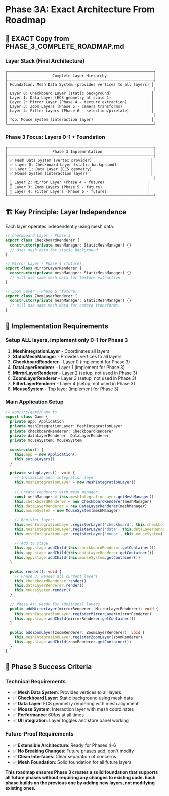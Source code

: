 # Phase 3A: Exact Architecture From Roadmap

## 🎯 **EXACT Copy from PHASE_3_COMPLETE_ROADMAP.md**

### **Layer Stack (Final Architecture)**
```
┌─────────────────────────────────────────────────────────────────┐
│                    Complete Layer Hierarchy                     │
├─────────────────────────────────────────────────────────────────┤
│ Foundation: Mesh Data System (provides vertices to all layers) │
│                                                                 │
│ Layer 0: Checkboard Layer (static background)                  │
│ Layer 1: Data Layer (ECS geometry at scale 1)                  │
│ Layer 2: Mirror Layer (Phase 4 - texture extraction)           │
│ Layer 3: Zoom Layers (Phase 5 - camera transforms)             │
│ Layer 4: Filter Layers (Phase 6 - selection/pixelate)          │
│                                                                 │
│ Top: Mouse System (interaction layer)                          │
└─────────────────────────────────────────────────────────────────┘
```

### **Phase 3 Focus: Layers 0-1 + Foundation**
```
┌─────────────────────────────────────────────────────────────────┐
│                    Phase 3 Implementation                       │
├─────────────────────────────────────────────────────────────────┤
│ ✅ Mesh Data System (vertex provider)                          │
│ ✅ Layer 0: Checkboard Layer (static background)               │
│ ✅ Layer 1: Data Layer (ECS geometry)                          │
│ ✅ Mouse System (interaction layer)                            │
│                                                                 │
│ 🔲 Layer 2: Mirror Layer (Phase 4 - future)                   │
│ 🔲 Layer 3: Zoom Layers (Phase 5 - future)                    │
│ 🔲 Layer 4: Filter Layers (Phase 6 - future)                  │
└─────────────────────────────────────────────────────────────────┘
```

## 🏗️ **Key Principle: Layer Independence**

Each layer operates independently using mesh data:

```typescript
// Checkboard Layer - Phase 3
export class CheckboardRenderer {
  constructor(private meshManager: StaticMeshManager) {}
  // Uses mesh data for static background
}

// Mirror Layer - Phase 4 (future)
export class MirrorLayerRenderer {
  constructor(private meshManager: StaticMeshManager) {}
  // Will use same mesh data for texture extraction
}

// Zoom Layer - Phase 5 (future)
export class ZoomLayerRenderer {
  constructor(private meshManager: StaticMeshManager) {}
  // Will use same mesh data for camera transforms
}
```

## 🔧 **Implementation Requirements**

### **Setup ALL layers, implement only 0-1 for Phase 3**

1. **MeshIntegrationLayer** - Coordinates all layers
2. **StaticMeshManager** - Provides vertices to all layers
3. **CheckboardRenderer** - Layer 0 (implement for Phase 3)
4. **DataLayerRenderer** - Layer 1 (implement for Phase 3)
5. **MirrorLayerRenderer** - Layer 2 (setup, not used in Phase 3)
6. **ZoomLayerRenderer** - Layer 3 (setup, not used in Phase 3)
7. **FilterLayerRenderer** - Layer 4 (setup, not used in Phase 3)
8. **MouseSystem** - Top layer (implement for Phase 3)

### **Main Application Setup**
```typescript
// app/src/game/Game.ts
export class Game {
  private app: Application
  private meshIntegrationLayer: MeshIntegrationLayer
  private checkboardRenderer: CheckboardRenderer
  private dataLayerRenderer: DataLayerRenderer
  private mouseSystem: MouseSystem
  
  constructor() {
    this.app = new Application()
    this.setupLayers()
  }
  
  private setupLayers(): void {
    // Initialize mesh integration layer
    this.meshIntegrationLayer = new MeshIntegrationLayer()
    
    // Create renderers with mesh manager
    const meshManager = this.meshIntegrationLayer.getMeshManager()
    this.checkboardRenderer = new CheckboardRenderer(meshManager)
    this.dataLayerRenderer = new DataLayerRenderer(meshManager)
    this.mouseSystem = new MouseSystem(meshManager)
    
    // Register layers
    this.meshIntegrationLayer.registerLayer('checkboard', this.checkboardRenderer)
    this.meshIntegrationLayer.registerLayer('data', this.dataLayerRenderer)
    this.meshIntegrationLayer.registerLayer('mouse', this.mouseSystem)
    
    // Add to stage
    this.app.stage.addChild(this.checkboardRenderer.getContainer())
    this.app.stage.addChild(this.dataLayerRenderer.getContainer())
    this.app.stage.addChild(this.mouseSystem.getContainer())
  }
  
  public render(): void {
    // Phase 3: Render all current layers
    this.checkboardRenderer.render()
    this.dataLayerRenderer.render()
    this.mouseSystem.render()
  }
  
  // Phase 4+: Ready for additional layers
  public addMirrorLayer(mirrorRenderer: MirrorLayerRenderer): void {
    this.meshIntegrationLayer.registerMirrorLayer(mirrorRenderer)
    this.app.stage.addChild(mirrorRenderer.getContainer())
  }
  
  public addZoomLayer(zoomRenderer: ZoomLayerRenderer): void {
    this.meshIntegrationLayer.registerZoomLayer(zoomRenderer)
    this.app.stage.addChild(zoomRenderer.getContainer())
  }
}
```

## 🎯 **Phase 3 Success Criteria**

### **Technical Requirements**
- ✅ **Mesh Data System**: Provides vertices to all layers
- ✅ **Checkboard Layer**: Static background using mesh data
- ✅ **Data Layer**: ECS geometry rendering with mesh alignment
- ✅ **Mouse System**: Interaction layer with mesh coordinates
- ✅ **Performance**: 60fps at all times
- ✅ **UI Integration**: Layer toggles and store panel working

### **Future-Proof Requirements**
- ✅ **Extensible Architecture**: Ready for Phases 4-6
- ✅ **No Breaking Changes**: Future phases add, don't modify
- ✅ **Clean Interfaces**: Clear separation of concerns
- ✅ **Mesh Foundation**: Solid foundation for all future layers

**This roadmap ensures Phase 3 creates a solid foundation that supports all future phases without requiring any changes to existing code. Each phase builds on the previous one by adding new layers, not modifying existing ones.**